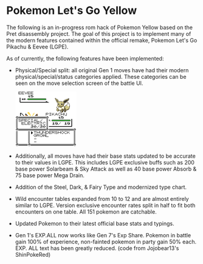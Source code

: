 # Pokemon Let's Go Yellow

The following is an in-progress rom hack of Pokemon Yellow based on the Pret disassembly project. The goal of this project is to implement many of the modern features contained within the official remake, Pokemon Let's Go Pikachu & Eevee (LGPE).

As of currently, the following features have been implemented:
	
- Physical/Special split: all original Gen 1 moves have had their modern physical/special/status categories applied. These categories can be seen on the move selection screen of the battle UI.
	
	![Category UI](/screenshots/bgb00002.bmp)

- Additionally, all moves have had their base stats updated to be accurate to their values in LGPE. This includes LGPE exclusive buffs such as 200 base power Solarbeam & Sky Attack as well as 40 base power Absorb & 75 base power Mega Drain.

- Addition of the Steel, Dark, & Fairy Type and modernized type chart. 

- Wild encounter tables expanded from 10 to 12 and are almost entirely similar to LGPE. Version exclusive encounter rates split in half to fit both encounters on one table. All 151 pokemon are catchable.

- Updated Pokemon to their latest official base stats and typings.

- Gen 1's EXP.ALL now works like Gen 7's Exp Share. Pokemon in battle gain 100% of experience, non-fainted pokemon in party gain 50% each. EXP. ALL text has been greatly reduced. (code from Jojobear13's ShinPokeRed)
